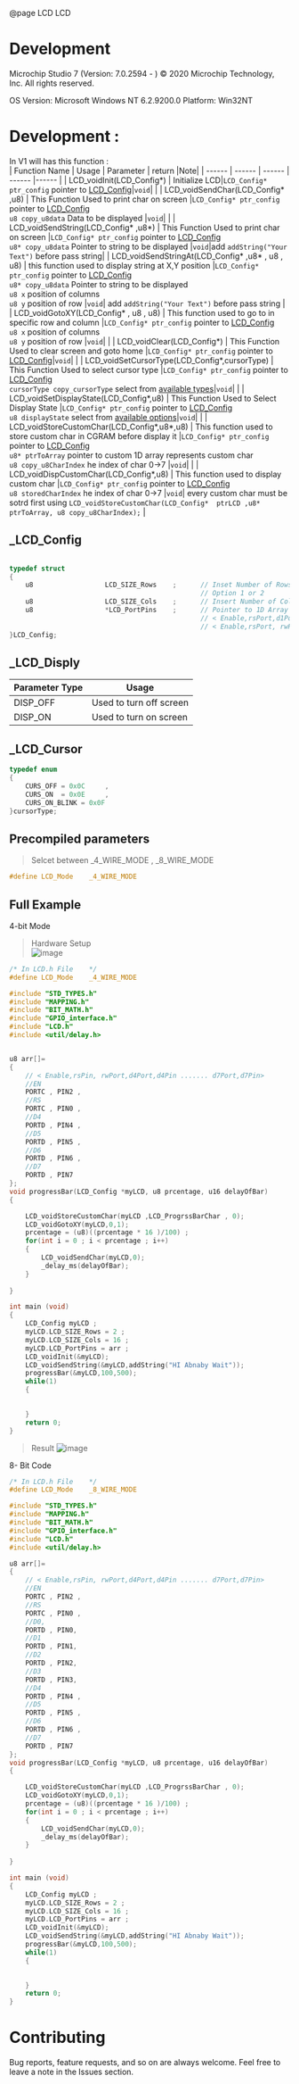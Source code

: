 @page LCD	LCD

# Development
Microchip Studio 7 (Version: 7.0.2594 - )
© 2020 Microchip Technology, Inc.
All rights reserved.


OS Version: Microsoft Windows NT 6.2.9200.0
Platform: Win32NT

# Development :  
In V1 will has this function :  
| Function Name | Usage |  Parameter | return |Note|
| ------ | ------ |  ------ |  ------ |------ |
| LCD_voidInit(LCD_Config*)  | Initialize LCD|`LCD_Config* ptr_config` pointer to <a href="#_LCD_Config">LCD_Config</a>|`void`| |
| LCD_voidSendChar(LCD_Config* ,u8)  | This Function Used to print char on screen |`LCD_Config* ptr_config` pointer to <a href="#_LCD_Config">LCD_Config</a> <br/> `u8 copy_u8data` Data to be displayed |`void`| |
| LCD_voidSendString(LCD_Config* ,u8*)  | This Function Used to print char on screen |`LCD_Config* ptr_config` pointer to <a href="#_LCD_Config">LCD_Config</a> <br/> `u8* copy_u8data` Pointer to string to be displayed |`void`|add `addString("Your Text")` before pass string|
| LCD_voidSendStringAt(LCD_Config* ,u8* , u8 , u8)  | this function used to display string at X,Y position |`LCD_Config* ptr_config` pointer to <a href="#_LCD_Config">LCD_Config</a> <br/> `u8* copy_u8data` Pointer to string to be displayed <br/> `u8 x` position of columns <br/> `u8 y` position of row |`void`| add `addString("Your Text")` before pass string |
| LCD_voidGotoXY(LCD_Config* , u8 , u8)  | This function used to go to in specific row and column  |`LCD_Config* ptr_config` pointer to <a href="#_LCD_Config">LCD_Config</a> <br/>`u8 x` position of columns <br/> `u8 y` position of row |`void`| |
| LCD_voidClear(LCD_Config*)  | This Function Used to clear screen and goto home  |`LCD_Config* ptr_config` pointer to <a href="#_LCD_Config">LCD_Config</a>|`void`| |
| LCD_voidSetCursorType(LCD_Config*,cursorType)  | This Function Used to select cursor type   |`LCD_Config* ptr_config` pointer to <a href="#_LCD_Config">LCD_Config</a> <br/> `cursorType copy_cursorType` select from  <a href="#_LCD_Cursor">available types</a>|`void`| |
| LCD_voidSetDisplayState(LCD_Config*,u8)  | This Function Used to Select Display State |`LCD_Config* ptr_config` pointer to <a href="#_LCD_Config">LCD_Config</a> <br/> `u8 displayState` select from  <a href="#_LCD_Disply">available options</a>|`void`| |
| LCD_voidStoreCustomChar(LCD_Config*,u8*,u8)  | This function used to store custom char in CGRAM before display it  |`LCD_Config* ptr_config` pointer to <a href="#_LCD_Config">LCD_Config</a> <br/> `u8* ptrToArray` pointer to custom 1D array represents custom char  <br/> `u8 copy_u8CharIndex` he index of char 0->7  |`void`| |
| LCD_voidDispCustomChar(LCD_Config*,u8)  | This function used to display custom char  |`LCD_Config* ptr_config` pointer to <a href="#_LCD_Config">LCD_Config</a> <br/> `u8 storedCharIndex` he index of char 0->7   |`void`| every custom char must be sotrd first using `LCD_voidStoreCustomChar(LCD_Config*  ptrLCD ,u8* ptrToArray, u8 copy_u8CharIndex);` |


## _LCD_Config
```c

typedef struct
{
    u8                  LCD_SIZE_Rows    ;      // Inset Number of Rows in your LCD
                                                // Option 1 or 2 
    u8                  LCD_SIZE_Cols    ;      // Insert Number of Columns in your LCD
    u8                  *LCD_PortPins    ;      // Pointer to 1D Array that holds 
                                                // < Enable,rsPort,d1Port,d1Pin ....... d7Port,d7Pin> for _8_WIRE_MODE
                                                // < Enable,rsPort, rwPin,d4Port,d4Pin ....... d7Port,d7Pin> for _4_WIRE_MODE
}LCD_Config;

```
## _LCD_Disply
| Parameter Type | Usage |
| ------ | ------ | 
|DISP_OFF | Used to turn off screen |
|DISP_ON  | Used to turn on screen |

## _LCD_Cursor
```c
typedef enum
{
	CURS_OFF = 0x0C		,
	CURS_ON	 = 0x0E		,
	CURS_ON_BLINK = 0x0F				
}cursorType; 
```

## Precompiled parameters
> Selcet between _4_WIRE_MODE , _8_WIRE_MODE
```c
#define LCD_Mode	_4_WIRE_MODE
```


## Full Example  
4-bit Mode
> Hardware Setup  
![image](https://drive.google.com/uc?export=download&id=1Lz-MrX2mF1fRYMvyr84G0jdkZnzqUK0A)
```h
/* In LCD.h File	*/
#define LCD_Mode	_4_WIRE_MODE
```
```c
#include "STD_TYPES.h"
#include "MAPPING.h"
#include "BIT_MATH.h"
#include "GPIO_interface.h"
#include "LCD.h"
#include <util/delay.h>


u8 arr[]=
{
	// < Enable,rsPin, rwPort,d4Port,d4Pin ....... d7Port,d7Pin> 
	//EN
	PORTC , PIN2 ,
	//RS
	PORTC , PIN0 ,
	//D4
	PORTD , PIN4 ,
	//D5
	PORTD , PIN5 ,
	//D6
	PORTD , PIN6 ,
	//D7
	PORTD , PIN7 
};
void progressBar(LCD_Config *myLCD, u8 prcentage, u16 delayOfBar)
{

	LCD_voidStoreCustomChar(myLCD ,LCD_ProgrssBarChar , 0);
	LCD_voidGotoXY(myLCD,0,1);
	prcentage = (u8)((prcentage * 16 )/100) ; 
	for(int i = 0 ; i < prcentage ; i++)
	{
		LCD_voidSendChar(myLCD,0);
		_delay_ms(delayOfBar);
	}
	
}

int main (void)
{
	LCD_Config myLCD ; 
	myLCD.LCD_SIZE_Rows = 2 ; 
	myLCD.LCD_SIZE_Cols = 16 ; 
	myLCD.LCD_PortPins = arr ;
	LCD_voidInit(&myLCD); 
	LCD_voidSendString(&myLCD,addString("HI Abnaby Wait"));
	progressBar(&myLCD,100,500); 
	while(1)
	{

		
	}
	return 0;
}

```

> Result
![image](https://drive.google.com/uc?export=download&id=1biW230eROmDOBbmI1Ty72y9m86Ats05W)

8- Bit Code 

```h
/* In LCD.h File	*/
#define LCD_Mode	_8_WIRE_MODE
```
```c
#include "STD_TYPES.h"
#include "MAPPING.h"
#include "BIT_MATH.h"
#include "GPIO_interface.h"
#include "LCD.h"
#include <util/delay.h>

u8 arr[]=
{
	// < Enable,rsPin, rwPort,d4Port,d4Pin ....... d7Port,d7Pin> 
	//EN
	PORTC , PIN2 ,
	//RS
	PORTC , PIN0 ,
	//D0,
	PORTD , PIN0,
	//D1
	PORTD , PIN1,
	//D2
	PORTD , PIN2,
	//D3
	PORTD , PIN3,
	//D4
	PORTD , PIN4 ,
	//D5
	PORTD , PIN5 ,
	//D6
	PORTD , PIN6 ,
	//D7
	PORTD , PIN7 
};
void progressBar(LCD_Config *myLCD, u8 prcentage, u16 delayOfBar)
{

	LCD_voidStoreCustomChar(myLCD ,LCD_ProgrssBarChar , 0);
	LCD_voidGotoXY(myLCD,0,1);
	prcentage = (u8)((prcentage * 16 )/100) ; 
	for(int i = 0 ; i < prcentage ; i++)
	{
		LCD_voidSendChar(myLCD,0);
		_delay_ms(delayOfBar);
	}
	
}

int main (void)
{
	LCD_Config myLCD ; 
	myLCD.LCD_SIZE_Rows = 2 ; 
	myLCD.LCD_SIZE_Cols = 16 ; 
	myLCD.LCD_PortPins = arr ;
	LCD_voidInit(&myLCD); 
	LCD_voidSendString(&myLCD,addString("HI Abnaby Wait"));
	progressBar(&myLCD,100,500); 
	while(1)
	{

		
	}
	return 0;
}

```


# Contributing  
Bug reports, feature requests, and so on are always welcome. Feel free to leave a note in the Issues section.

